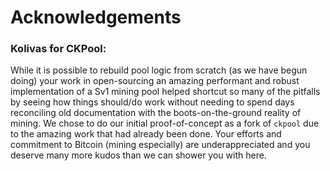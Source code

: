 Acknowledgements
================

### **Kolivas** for CKPool:

While it is possible to rebuild pool logic from scratch (as we have begun doing)
your work in open-sourcing an amazing performant and robust implementation of a
Sv1 mining pool helped shortcut so many of the pitfalls by seeing how things
should/do work without needing to spend days reconciling old documentation with
the boots-on-the-ground reality of mining. We chose to do our initial
proof-of-concept as a fork of `ckpool` due to the amazing work that had already
been done. Your efforts and commitment to Bitcoin (mining especially) are
underappreciated and you deserve many more kudos than we can shower you with
here.

